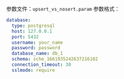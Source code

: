 参数文件：`upsert_vs_nosert.param`
参数格式：

```yaml
database:
  type: postgresql
  host: 127.0.0.1
  port: 5432
  username: your_name
  password: password
  database_name: db_1
  schema: sche_1661935242637216102
  connection_timeout: 30
  sslmode: require

```